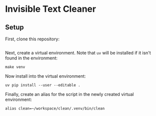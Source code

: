 # Invisible Text Cleaner


## Setup

First, clone this repository:

```shell

```

Next, create a virtual environment. Note that ``uv`` will be installed if it isn't found in the environment:

```shell
make venv
```

Now install into the virtual environment:

```shell
uv pip install --user --editable .
```

Finally, create an alias for the script in the newly created virtual environment:

```shell
alias clean=~/workspace/clean/.venv/bin/clean
```
